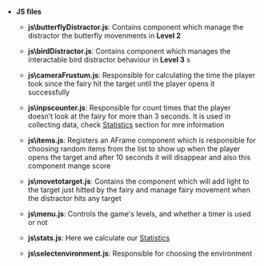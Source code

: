 * **JS files**


	* **js\butterflyDistractor.js**: Contains component which manage the distractor the butterfly movenments in **Level 2**

	* **js\birdDistractor.js**: Contains component which manages the interactable bird distractor behaviour in **Level 3** 
s
	* **js\cameraFrustum.js**: Responsible for calculating the time the player took since the fairy hit the target until the player opens it successfully

	* **js\inpscounter.js**: Responsible for count times that the player doesn’t look at the fairy for more than 3 seconds. It is used in collecting data, check [Statistics](#Statistics) section for mre information

	* **js\items.js**: Registers an AFrame component which is responsible for choosing random items from the list to show up when the player opens the target and after 10 seconds it will disappear and also this component mange score

	* **js\movetotarget.js**: Contains the component which will add light to the target just hitted by the fairy and manage fairy movement when the distractor hits any target

	* **js\menu.js**: Controls the game's levels, and whether a timer is used or not

	* **js\stats.js**: Here we calculate our [Statistics](#Statistics)

	* **js\selectenvironment.js**: Responsible for choosing the environment
